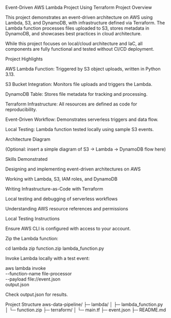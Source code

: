 Event-Driven AWS Lambda Project Using Terraform
Project Overview

This project demonstrates an event-driven architecture on AWS using Lambda, S3, and DynamoDB, with infrastructure defined via Terraform. The Lambda function processes files uploaded to S3, stores metadata in DynamoDB, and showcases best practices in cloud architecture.

While this project focuses on local/cloud architecture and IaC, all components are fully functional and tested without CI/CD deployment.

Project Highlights

AWS Lambda Function: Triggered by S3 object uploads, written in Python 3.13.

S3 Bucket Integration: Monitors file uploads and triggers the Lambda.

DynamoDB Table: Stores file metadata for tracking and processing.

Terraform Infrastructure: All resources are defined as code for reproducibility.

Event-Driven Workflow: Demonstrates serverless triggers and data flow.

Local Testing: Lambda function tested locally using sample S3 events.

Architecture Diagram

(Optional: insert a simple diagram of S3 → Lambda → DynamoDB flow here)

Skills Demonstrated

Designing and implementing event-driven architectures on AWS

Working with Lambda, S3, IAM roles, and DynamoDB

Writing Infrastructure-as-Code with Terraform

Local testing and debugging of serverless workflows

Understanding AWS resource references and permissions

Local Testing Instructions

Ensure AWS CLI is configured with access to your account.

Zip the Lambda function:

cd lambda
zip function.zip lambda_function.py


Invoke Lambda locally with a test event:

aws lambda invoke \
  --function-name file-processor \
  --payload file://event.json \
  output.json


Check output.json for results.

Project Structure
aws-data-pipeline/
├─ lambda/
│  ├─ lambda_function.py
│  └─ function.zip
├─ terraform/
│  └─ main.tf
├─ event.json
├─ README.md
